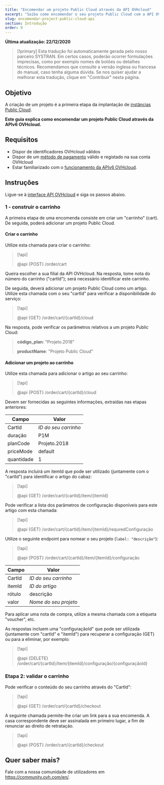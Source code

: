 ```yaml
---
title: "Encomendar um projeto Public Cloud através da API OVHcloud"
excerpt: "Saiba como encomendar o seu projeto Public Cloud com a API OVHcloud"
slug: encomendar-project-public-cloud-api
section: Introdução
order: 9
---
```


**Última atualização: 22/12/2020**

> [!primary]
> Esta tradução foi automaticamente gerada pelo nosso parceiro SYSTRAN. Em certos casos, poderão ocorrer formulações imprecisas, como por exemplo nomes de botões ou detalhes técnicos. Recomendamos que consulte a versão inglesa ou francesa do manual, caso tenha alguma dúvida. Se nos quiser ajudar a melhorar esta tradução, clique em "Contribuir" nesta página.
>

## Objetivo

A criação de um projeto é a primeira etapa da implantação de [instâncias Public Cloud](https://www.ovhcloud.com/pt/public-cloud/).

**Este guia explica como encomendar um projeto Public Cloud através da APIv6 OVHcloud.**

## Requisitos

- Dispor de identificadores OVHcloud válidos
- Dispor de um [método de pagamento](https://docs.ovh.com/pt/billing/gerir-metodos-de-pagamento/) válido e registado na sua conta OVHcloud
- Estar familiarizado com o [funcionamento da APIv6 OVHcloud](https://docs.ovh.com/gb/en/api/first-steps-with-ovh-api/).

## Instruções

Ligue-se à [interface API OVHcloud](https://api.ovh.com/console/) e siga os passos abaixo.

### 1 - construir o carrinho

A primeira etapa de uma encomenda consiste em criar um "carrinho" (cart). De seguida, poderá adicionar um projeto Public Cloud.

#### Criar o carrinho

Utilize esta chamada para criar o carrinho:

> [!api]
>
> @api {POST} /order/cart
>

Queira escolher a sua filial da API OVHcloud. Na resposta, tome nota do número do carrinho ("cartId"); será necessário identificar este carrinho.

De seguida, deverá adicionar um projeto Public Cloud como um artigo. Utilize esta chamada com o seu "cartId" para verificar a disponibilidade do serviço:

> [!api]
>
> @api {GET} /order/cart/{cartId}/cloud
>

Na resposta, pode verificar os parâmetros relativos a um projeto Public Cloud:

>
>**código_plan**: "Projeto.2018"
>
>**productName**: "Projeto Public Cloud"
>

#### Adicionar um projeto ao carrinho

Utilize esta chamada para adicionar o artigo ao seu carrinho:

> [!api]
>
> @api {POST} /order/cart/{cartId}/cloud
>

Devem ser fornecidas as seguintes informações, extraídas nas etapas anteriores:

|Campo|Valor|
|---|---|
|CartId|*ID do seu carrinho*|
|duração|P1M|
|planCode|Projeto.2018|
|priceMode|default|
|quantidade|1|

A resposta incluirá um itemId que pode ser utilizado (juntamente com o "cartId") para identificar o artigo do cabaz:

> [!api]
>
> @api {GET} /order/cart/{cartId}/item/{itemId}
>

Pode verificar a lista dos parâmetros de configuração disponíveis para este artigo com esta chamada:

> [!api]
>
> @api {GET} /order/cart/{cartId}/item/{itemId}/requredConfiguração
>

Utilize o seguinte endpoint para nomear o seu projeto (`label: "descrição"`):

> [!api]
>
> @api {POST} /order/cart/{cartId}/item/{itemId}/configuração
>

|Campo|Valor|
|---|---|
|CartId|*ID do seu carrinho*|
|itemId|*ID do artigo*|
|rótulo|descrição|
|valor|*Nome do seu projeto*|

Para aplicar uma nota de compra, utilize a mesma chamada com a etiqueta "voucher", etc.

As respostas incluem uma "configuraçãoId" que pode ser utilizada (juntamente com "cartId" e "itemId") para recuperar a configuração (GET) ou para a eliminar, por exemplo:

> [!api]
>
> @api {DELETE} /order/cart/{cartId}/item/{itemId}/configuração/{configuraçãoId}
>


### Etapa 2: validar o carrinho

Pode verificar o conteúdo do seu carrinho através do "CartId":

> [!api]
>
> @api {GET} /order/cart/{cartId}/checkout
>

A seguinte chamada permite-lhe criar um link para a sua encomenda. A casa correspondente deve ser assinalada em primeiro lugar, a fim de renunciar ao direito de retratação.

> [!api]
>
> @api {POST} /order/cart/{cartId}/checkout
>


## Quer saber mais?

Fale com a nossa comunidade de utilizadores em <https://community.ovh.com/en/>.
